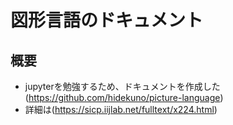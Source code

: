 図形言語のドキュメント
=================

## 概要
- jupyterを勉強するため、ドキュメントを作成した(https://github.com/hidekuno/picture-language)
- 詳細は(https://sicp.iijlab.net/fulltext/x224.html)
